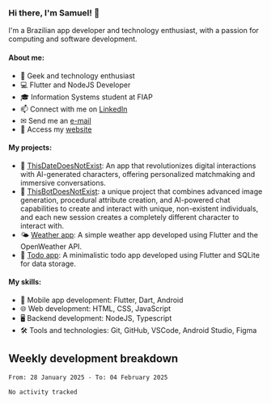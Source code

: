 ### Hi there, I'm Samuel! 👋

I'm a Brazilian app developer and technology enthusiast, with a passion for computing and software development.

#### About me:

- 🌟 Geek and technology enthusiast
- 💻 Flutter and NodeJS Developer
- 🎓 Information Systems student at FIAP
- 📫 Connect with me on [LinkedIn](https://www.linkedin.com/in/samuel-s-marques/)
- ✉ Send me an [e-mail](mailto:contato@samuelmarques.dev)
- 🔗 Access my [website](https://samuelmarques.dev/)

#### My projects:

- 🧑 [ThisDateDoesNotExist](https://github.com/samuel-s-marques/thisdatedoesnotexist): An app that revolutionizes digital interactions with AI-generated characters, offering personalized matchmaking and immersive conversations.
- 🤖 [ThisBotDoesNotExist](https://github.com/samuel-s-marques/thisbotdoesnotexist): a unique project that combines advanced image generation, procedural attribute creation, and AI-powered chat capabilities to create and interact with unique, non-existent individuals, and each new session creates a completely different character to interact with.
- 🌤️ [Weather app](https://github.com/samuel-s-marques/weather-app): A simple weather app developed using Flutter and the OpenWeather API.
- 📝 [Todo app](https://github.com/samuel-s-marques/todo-app): A minimalistic todo app developed using Flutter and SQLite for data storage.

#### My skills:

- 📱 Mobile app development: Flutter, Dart, Android
- 🌐 Web development: HTML, CSS, JavaScript
- 🖥️ Backend development: NodeJS, Typescript
- 🛠️ Tools and technologies: Git, GitHub, VSCode, Android Studio, Figma

## Weekly development breakdown
<!--START_SECTION:waka-->

```txt
From: 28 January 2025 - To: 04 February 2025

No activity tracked
```

<!--END_SECTION:waka-->
